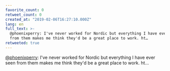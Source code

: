 ```yaml
---
favorite_count: 0
retweet_count: 0
created_at: "2019-02-06T16:27:10.000Z"
lang: en
full_text: >-
  @phoenixperry: I've never worked for Nordic but everything I have ever seen
  from them makes me think they'd be a great place to work. ht…
retweeted: true
---
```


[@phoenixperry](https://twitter.com/phoenixperry): I've never worked for Nordic
but everything I have ever seen from them makes me think they'd be a great place
to work. ht…
